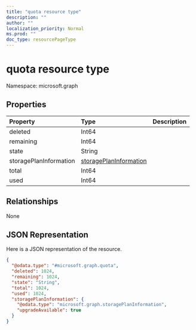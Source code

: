 ```yaml
---
title: "quota resource type"
description: ""
author: ""
localization_priority: Normal
ms.prod: ""
doc_type: resourcePageType
---
```


# quota resource type


Namespace: microsoft.graph



## Properties
|Property|Type|Description|
|:---|:---|:---|
|deleted|Int64||
|remaining|Int64||
|state|String||
|storagePlanInformation|[storagePlanInformation](../resources/storageplaninformation.md)||
|total|Int64||
|used|Int64||

## Relationships
None

## JSON Representation
Here is a JSON representation of the resource.
<!-- {
  "blockType": "resource",
  "@odata.type": "microsoft.graph.quota"
}
-->
``` json
{
  "@odata.type": "#microsoft.graph.quota",
  "deleted": 1024,
  "remaining": 1024,
  "state": "String",
  "total": 1024,
  "used": 1024,
  "storagePlanInformation": {
    "@odata.type": "microsoft.graph.storagePlanInformation",
    "upgradeAvailable": true
  }
}
```

